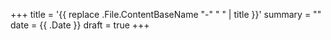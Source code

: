 +++
title = '{{ replace .File.ContentBaseName "-" " " | title }}'
summary = ""
date = {{ .Date }}
draft = true
+++
